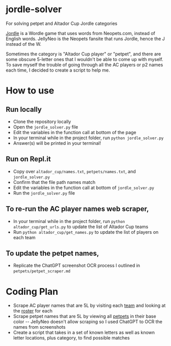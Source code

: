 # jordle-solver
For solving petpet and Altador Cup Jordle categories


[Jordle](https://www.jellyneo.net/jordle/) is a Wordle game that uses words from Neopets.com, instead of English words. JellyNeo is the Neopets fansite that runs Jordle, hence the J instead of the W.

Sometimes the category is "Altador Cup player" or "petpet", and there are some obscure 5-letter ones that I wouldn't be able to come up with myself. To save myself the trouble of going through all the AC players or p2 names each time, I decided to create a script to help me. 

# How to use
## Run locally
- Clone the repository locally
- Open the `jordle_solver.py` file
- Edit the variables in the function call at bottom of the page
- In your terminal while in the project folder, run `python jordle_solver.py`
- Answer(s) will be printed in your terminal!

## Run on Repl.it
- Copy over `altador_cup/names.txt`, `petpets/names.txt`, and `jordle_solver.py`
- Confirm that the file path names match
- Edit the variables in the function call at bottom of `jordle_solver.py`
- Run the `jordle_solver.py` file

## To re-run the AC player names web scraper,
- In your terminal while in the project folder, run `python altador_cup/get_urls.py` to update the list of Altador Cup teams
- Run `python altador_cup/get_names.py` to update the list of players on each team

## To update the petpet names, 
- Replicate the ChatGPT screenshot OCR process I outlined in `petpets/petpet_scraper.md`

# Coding Plan
- Scrape AC player names that are 5L by visiting each [team](https://thedailyneopets.com/altador-cup/altador-cup-teams) and looking at the [roster](https://thedailyneopets.com/altador-cup/altador/) for each
- Scrape petpet names that are 5L by viewing all [petpets](https://items.jellyneo.net/search/all-petpets/?limit=75&petpet_colour=1000) in their base color
-- JellyNeo doesn't allow scraping so I used ChatGPT to OCR the names from screenshots
- Create a script that takes in a set of known letters as well as known letter locations, plus category, to find possible matches
